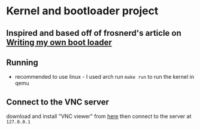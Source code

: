 # Kernel and bootloader project

## Inspired and based off of frosnerd's article on [Writing my own boot loader](https://dev.to/frosnerd/writing-my-own-boot-loader-3mld)

## Running
- recommended to use linux - I used arch
run `make run` to run the kernel in qemu

## Connect to the VNC server
download and install "VNC viewer" from [here](https://www.realvnc.com/en/connect/download/viewer/)
then connect to the server at `127.0.0.1`